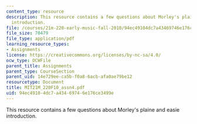 ```yaml
---
content_type: resource
description: This resource contains a few questions about Morley's plaine and easie
  introduction.
file: /courses/21m-220-early-music-fall-2010/94ec49104dc7a43469746e176ce3499e_MIT21M_220F10_assn4.pdf
file_size: 70479
file_type: application/pdf
learning_resource_types:
- Assignments
license: https://creativecommons.org/licenses/by-nc-sa/4.0/
ocw_type: OCWFile
parent_title: Assignments
parent_type: CourseSection
parent_uid: 14e729ee-ca5b-f0a8-6acb-afa0ae79be12
resourcetype: Document
title: MIT21M_220F10_assn4.pdf
uid: 94ec4910-4dc7-a434-6974-6e176ce3499e
---
```

This resource contains a few questions about Morley's plaine and easie introduction.